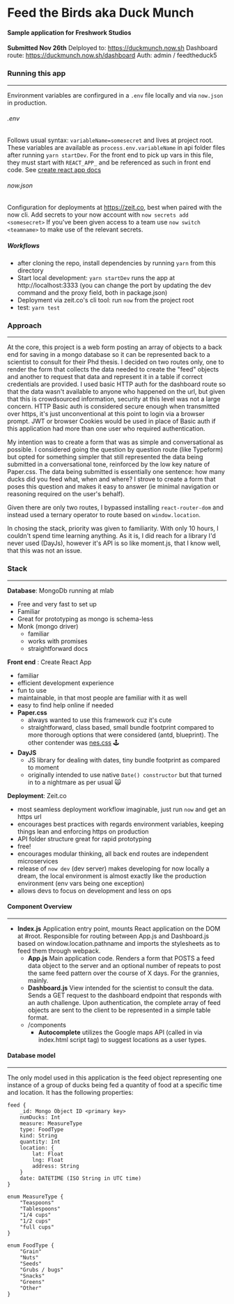 # Feed the Birds aka Duck Munch
#### Sample application for Freshwork Studios
**Submitted Nov 26th**
Delployed to: https://duckmunch.now.sh
Dashboard route: https://duckmunch.now.sh/dashboard
Auth: admin / feedtheduck5

### Running this app
---

Environment variables are confirgured in a `.env` file locally and via `now.json` in production.

###### .env

Follows usual syntax: `variableName=somesecret` and lives at project root.
These variables are available as `process.env.variableName` in api folder files after running `yarn startDev`.
For the front end to pick up vars in this file, they must start with `REACT_APP_` and be referenced as such in front end code. See [create react app docs](https://create-react-app.dev/docs/adding-custom-environment-variables/)

###### now.json
Configuration for deployments at https://zeit.co, best when paired with the now cli.
Add secrets to your now account with `now secrets add <somesecret>`
If you've been given access to a team use `now switch <teamname>` to make use of the relevant secrets.

##### Workflows
- after cloning the repo, install dependencies by running `yarn` from this directory
- Start local development: `yarn startDev` runs the app at http://localhost:3333
(you can change the port by updating the dev command and the proxy field, both in package.json)
- Deployment via zeit.co's cli tool: run `now` from the project root
- test: `yarn test`

### Approach
---

At the core, this project is a web form posting an array of objects to a back end for saving in a mongo database so it can be represented back to a scientist to consult for their Phd thesis. I decided on two routes only, one to render the form that collects the data needed to create the "feed" objects and another to request that data and represent it in a table if correct credentials are provided. I used basic HTTP auth for the dashboard route so that the data wasn't available to anyone who happened on the url, but given that this is crowdsourced information, security at this level was not a large concern. HTTP Basic auth is considered secure enough when transmitted over https, it's just unconventional at this point to login via a browser prompt. JWT or browser Cookies would be used in place of Basic auth if this application had more than one user who required authentication.

My intention was to create a form that was as simple and conversational as possible. I considered going the question by question route (like Typeform) but opted for something simpler that still represented the data being submitted in a conversational tone, reinforced by the low key nature of Paper.css. The data being submitted is essentially one sentence: how many ducks did you feed what, when and where? I strove to create a form that poses this question and makes it easy to answer (ie minimal navigation or reasoning required on the user's behalf).

Given there are only two routes, I bypassed installing `react-router-dom` and instead used a ternary operator to route based on `window.location`.

In chosing the stack, priority was given to familiarity. With only 10 hours, I couldn't spend time learning anything. As it is, I did reach for a library I'd never used (DayJs), however it's API is so like moment.js, that I know well, that this was not an issue.

### Stack
---

**Database**: MongoDb running at mlab

  - Free and very fast to set up
  - Familiar
  - Great for prototyping as mongo is schema-less
  - Monk (mongo driver)
    - familiar
    - works with promises
    - straightforward docs

**Front end** : Create React App

- familiar
- efficient development experience
- fun to use
- maintainable, in that most people are familiar with it as well
- easy to find help online if needed
- **Paper.css**
    - always wanted to use this framework cuz it's cute
    - straightforward, class based, small bundle footprint compared to more thorough options that were considered (antd, blueprint). The other contender was [nes.css](https://nostalgic-css.github.io/NES.css/) 🕹️
- **DayJS**
  - JS library for dealing with dates, tiny bundle footprint as compared to moment
  - originally intended to use native `Date() constructor` but that turned in to a nightmare as per usual 🙀

**Deployment**: Zeit.co

- most seamless deployment workflow imaginable, just run `now` and get an https url
- encourages best practices with regards environment variables, keeping things lean and enforcing https on production
- API folder structure great for rapid prototyping
- free!
- encourages modular thinking, all back end routes are independent microservices
- release of `now dev` (dev server) makes developing for now locally a dream, the local environment is almost exactly like the production environment (env vars being one exception)
- allows devs to focus on development and less on ops


#### Component Overview
---
- **Index.js**
Application entry point, mounts React application on the DOM at #root.
Responsible for routing between App.js and Dashboard.js based on window.location.pathname and imports the stylesheets as to feed them through webpack.
  -  **App.js**
    Main application code. Renders a form that POSTS a feed data object to the server and an optional number of repeats to post the same feed pattern over the course of X days. For the grannies, mainly.
  - **Dashboard.js**
    View intended for the scientist to consult the data. Sends a GET request to the dashboard endpoint that responds with an auth challenge. Upon authentication, the complete array of feed objects are sent to the client to be represented in a simple table format.
  - /components
    - **Autocomplete** utilizes the Google maps API (called in via index.html script tag) to suggest locations as a user types.

#### Database model
---

The only model used in this application is the feed object representing one instance of a group of ducks being fed a quantity of food at a specific time and location. It has the following properties:

```
feed {
    _id: Mongo Object ID <primary key>
    numDucks: Int
    measure: MeasureType
    type: FoodType
    kind: String
    quantity: Int
    location: {
        lat: Float
        lng: Float
        address: String
    }
    date: DATETIME (ISO String in UTC time)
}

enum MeasureType {
    "Teaspoons"
    "Tablespoons"
    "1/4 cups"
    "1/2 cups"
    "full cups"
}

enum FoodType {
    "Grain"
    "Nuts"
    "Seeds"
    "Grubs / bugs"
    "Snacks"
    "Greens"
    "Other"
}
```
